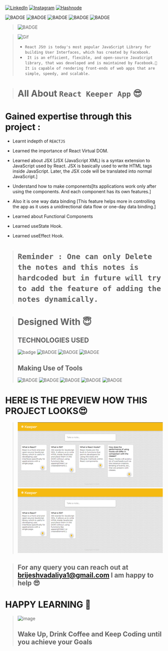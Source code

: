 
<!-- Social Links -->

[![LinkedIn][linkedin-shield]][linkedin-url]
[![Instagram][instagram-shield]][instagram-url]
[![Hashnode][hashnode-shield]][hashnode-url]

![BADGE](https://img.shields.io/badge/CORE_JAVASCRIPT-PROJECT-lightgrey)
![BADGE](https://img.shields.io/badge/LCO--INEURON-HITESH%20CHOUDHARY-lightgrey)
![BADGE](https://img.shields.io/badge/INEURON-FULL--STACK--JAVASCRIPT--WEBDEVELOPMENT-lightgrey)
![BADGE](https://img.shields.io/badge/HTML-CSS-lightgrey)
![BADGE](https://img.shields.io/badge/REACTJS-lightgrey)
>![BADGE](https://img.shields.io/badge/MADE%20WITH%20FUN%20BY-BRIJESH%20VADALIA-blue)


> ![Gif](https://miro.medium.com/max/600/1*KUjro0G-igf6P3lvlcDrTQ.png)
> - `React JS🤓 is today's most popular JavaScript Library for building User Interfaces, which has created by Facebook.`
> - ` It is an efficient, flexible, and open-source JavaScript library, that was developed and is maintained by Facebook.🤠 It is capable of rendering front-ends of web apps that are simple, speedy, and scalable.`

> # All About `React Keeper App` 😎

# **Gained expertise through this project :**

- Learnt indepth of `REACTJS` 

- Learned the importance of React Virtual DOM.

- Learned about JSX [JSX (JavaScript XML) is a syntax extension to JavaScript used by React. JSX is basically used to write HTML tags inside JavaScript. Later, the JSX code will be translated into normal JavaScript.]

- Understand how to make components[Its applications work only after using the components. And each component has its own features.]

- Also it is one way data binding [This feature helps more in controlling the app as it uses a unidirectional data flow or one-day data binding.]

- Learned about Functional Components 

- Learned useState Hook. 

- Learned useEffect Hook.
>  # `Reminder : One can only Delete the notes and this notes is hardcoded but in future will try to add the feature of adding the notes dynamically.`

># Designed With 😇
>## TECHNOLOGIES USED 
>![badge](https://img.shields.io/badge/HTML5-HTML5-orange)
![BADGE](https://img.shields.io/badge/CSS3-CSS3-blue)
![BADGE](https://img.shields.io/badge/JAVASCRIPT-JAVASCRIPT-yellow)
![BADGE](https://img.shields.io/badge/REACTJS-REACTJS-blue)
>## Making Use of Tools
>![BADGE](https://img.shields.io/badge/GOOGLE-CHROME-blue)
>![BADGE](https://img.shields.io/badge/GIT-HUB-lightgrey)
>![BADGE](https://img.shields.io/badge/VS-CODE-blue)
>![BADGE](https://img.shields.io/badge/GIT-GIT-orange)
>![BADGE](https://img.shields.io/badge/VERCEL-VERCEL-blue)


# HERE IS THE PREVIEW HOW THIS PROJECT LOOKS😍

>![Screenshot](./screenshot/screenshot-1.png)
>![Screenshot](./screenshot/screenshot-2.png)





>## For any query you can reach out at brijeshvadaliya1@gmail.com I am happy to help 😎

# HAPPY LEARNING 🤩
>![image](https://raw.githubusercontent.com/ikeyurp/ikeyurp/master/src/Comp-Man.gif)
>## Wake Up, Drink Coffee and Keep Coding until you achieve your Goals








<!-- Linkedin -->

[linkedin-shield]: https://img.shields.io/badge/-LinkedIn-black.svg?style=for-the-badge&logo=linkedin&colorB=0B5FBB
[linkedin-url]: https://www.linkedin.com/in/brijesh-vadaliya-16b3a2202/

<!-- Instagram -->

[instagram-shield]: https://img.shields.io/badge/Instagram-%23E4405F.svg?style=for-the-badge&logo=Instagram&logoColor=white
[instagram-url]: https://www.instagram.com/brijesh_vadaliya_8128/


<!-- Hashnode -->

[hashnode-shield]: https://img.shields.io/badge/Hashnode-2962FF?style=for-the-badge&logo=hashnode&logoColor=white
[hashnode-url]: https://brijeshvadaliya8128.hashnode.dev/




